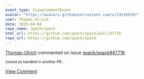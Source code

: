 ```yaml
---
event_type: IssueCommentEvent
avatar: "https://avatars.githubusercontent.com/u/13536910?"
user: Thomas-Ulrich
date: 2025-04-04
repo_name: spack/spack
html_url: https://github.com/spack/spack/pull/47716
repo_url: https://github.com/spack/spack
---
```


<a href='https://github.com/Thomas-Ulrich' target='_blank'>Thomas-Ulrich</a> commented on issue <a href='https://github.com/spack/spack/pull/47716' target='_blank'>spack/spack#47716</a>.

<small>closed as handled in another PR...</small>

<a href='https://github.com/spack/spack/pull/47716' target='_blank'>View Comment</a>